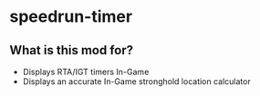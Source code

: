 # speedrun-timer

## What is this mod for?
- Displays RTA/IGT timers In-Game
- Displays an accurate In-Game stronghold location calculator
